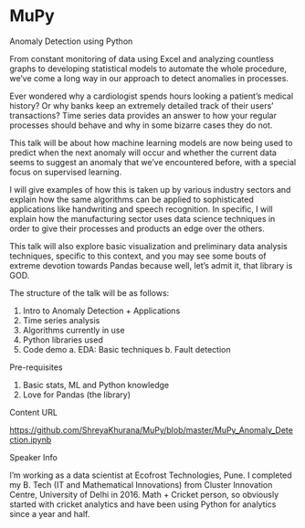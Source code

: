 # MuPy

Anomaly Detection using Python

From constant monitoring of data using Excel and analyzing countless graphs to developing statistical models to automate the whole procedure, we’ve come a long way in our approach to detect anomalies in processes.

Ever wondered why a cardiologist spends hours looking a patient’s medical history? Or why banks keep an extremely detailed track of their users’ transactions? Time series data provides an answer to how your regular processes should behave and why in some bizarre cases they do not.

This talk will be about how machine learning models are now being used to predict when the next anomaly will occur and whether the current data seems to suggest an anomaly that we’ve encountered before, with a special focus on supervised learning.

I will give examples of how this is taken up by various industry sectors and explain how the same algorithms can be applied to sophisticated applications like handwriting and speech recognition. In specific, I will explain how the manufacturing sector uses data science techniques in order to give their processes and products an edge over the others.

This talk will also explore basic visualization and preliminary data analysis techniques, specific to this context, and you may see some bouts of extreme devotion towards Pandas because well, let’s admit it, that library is GOD.

The structure of the talk will be as follows:


1.	Intro to Anomaly Detection + Applications
2.	Time series analysis 
3.	Algorithms currently in use
4.	Python libraries used 
5.	Code demo 
a.	EDA: Basic techniques
b.	Fault detection

Pre-requisites


1.	Basic stats, ML and Python knowledge
2.	Love for Pandas (the library)


Content URL

https://github.com/ShreyaKhurana/MuPy/blob/master/MuPy_Anomaly_Detection.ipynb


Speaker Info

I’m working as a data scientist at Ecofrost Technologies, Pune. I completed my B. Tech (IT and Mathematical Innovations) from Cluster Innovation Centre, University of Delhi in 2016.
Math + Cricket person, so obviously started with cricket analytics and have been using Python for analytics since a year and half.

